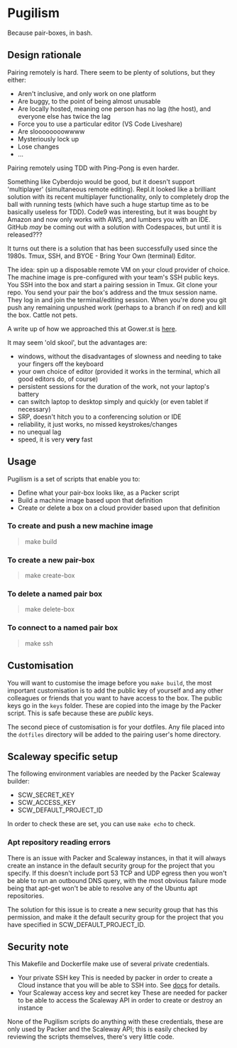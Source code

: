 # Pugilism

Because pair-boxes, in bash.

## Design rationale

Pairing remotely is hard. There seem to be plenty of solutions, but they either:

* Aren't inclusive, and only work on one platform
* Are buggy, to the point of being almost unusable
* Are locally hosted, meaning one person has no lag (the host), and everyone else has twice the lag
* Force you to use a particular editor (VS Code Liveshare)
* Are sloooooooowwww
* Mysteriously lock up
* Lose changes
* ...

Pairing remotely using TDD with Ping-Pong is even harder.

Something like Cyberdojo would be good, but it doesn't support 'multiplayer' (simultaneous remote editing). Repl.it looked like a brilliant solution with its recent multiplayer functionality, only to completely drop the ball with running tests (which have such a huge startup time as to be basically useless for TDD). Code9 was interesting, but it was bought by Amazon and now only works with AWS, and lumbers you with an IDE. GitHub _may_ be coming out with a solution with Codespaces, but until it is released???

It turns out there is a solution that has been successfully used since the 1980s. Tmux, SSH, and BYOE - Bring Your Own (terminal) Editor.

The idea: spin up a disposable remote VM on your cloud provider of choice. The machine image is pre-configured with your team's SSH public keys. You SSH into the box and start a pairing session in Tmux. Git clone your repo. You send your pair the box's address and the tmux session name. They log in and join the terminal/editing session. When you're done you git push any remaining unpushed work (perhaps to a branch if on red) and kill the box. Cattle not pets.

A write up of how we approached this at Gower.st is [here](https://gower.st/articles/how-we-pair-using-aws-tmux-vim-and-emacs/).

It may seem 'old skool', but the advantages are:

* windows, without the disadvantages of slowness and needing to take your fingers off the keyboard
* your own choice of editor (provided it works in the terminal, which all good editors do, of course)
* persistent sessions for the duration of the work, not your laptop's battery
* can switch laptop to desktop simply and quickly (or even tablet if necessary)
* SRP, doesn't hitch you to a conferencing solution or IDE
* reliability, it just works, no missed keystrokes/changes
* no unequal lag
* speed, it is very **very** fast

## Usage

Pugilism is a set of scripts that enable you to:

* Define what your pair-box looks like, as a Packer script
* Build a machine image based upon that definition
* Create or delete a box on a cloud provider based upon that definition

### To create and push a new machine image

> make build

### To create a new pair-box

> make create-box <name>

### To delete a named pair box

> make delete-box <name>

### To connect to a named pair box

> make ssh <name>

## Customisation

You will want to customise the image before you `make build`, the most important customisation is to add the public key of yourself and any other colleagues or friends that you want to have access to the box. The public keys go in the `keys` folder. These are copied into the image by the Packer script. This is safe because these are _public_ keys.

The second piece of customisation is for your dotfiles. Any file placed into the `dotfiles` directory will be added to the pairing user's home directory.

## Scaleway specific setup

The following environment variables are needed by the Packer Scaleway builder:

* SCW_SECRET_KEY
* SCW_ACCESS_KEY
* SCW_DEFAULT_PROJECT_ID

In order to check these are set, you can use `make echo` to check.

### Apt repository reading errors

There is an issue with Packer and Scaleway instances, in that it will always create an instance in the default security group for the project that you specify. If this doesn't include port 53 TCP and UDP egress then you won't be able to run an outbound DNS query, with the most obvious failure mode being that apt-get won't be able to resolve any of the Ubuntu apt repositories.

The solution for this issue is to create a new security group that has this permission, and make it the default security group for the project that you have specified in SCW_DEFAULT_PROJECT_ID.

## Security note

This Makefile and Dockerfile make use of several private credentials.

* Your private SSH key
  This is needed by packer in order to create a Cloud instance that you will be able to SSH into. See [docs](https://www.packer.io/docs/builders/scaleway) for details.
* Your Scaleway access key and secret key
  These are needed for packer to be able to access the Scaleway API in order to create or destroy an instance

None of the Pugilism scripts do anything with these credentials, these are only used by Packer and the Scaleway API; this is easily checked by reviewing the scripts themselves, there's very little code.

